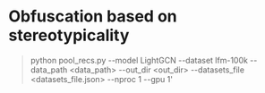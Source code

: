 # Obfuscation based on stereotypicality

<!--

Otras son las cosas que transforman aquel vertigo entre sus dos miradas
muchas veces volveras a ser mi quinto silencio 
se que has de caminar
volveras a traves de aquel circulo que hemos creado,
con esa inconsistencia, otra vez estaremos eternamente reflejandonos 

There are other things that can vertiginoulsy change their gazes
Many times you will be my fifth silence again 
I am certain you have to fly away
You will be back to that circle we had created
With that inconsistence, we will one more time mirror each other 
 
 -->

> python pool_recs.py --model LightGCN --dataset lfm-100k --data_path <data_path> --out_dir <out_dir> --datasets_file <datasets_file.json> --nproc 1 --gpu 1'

